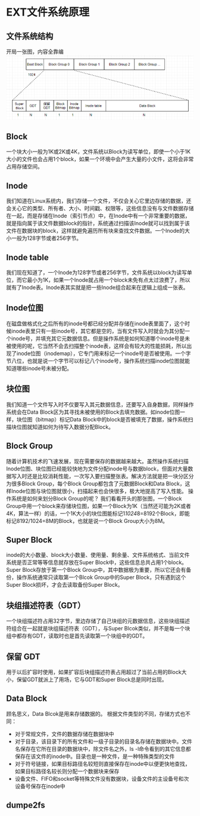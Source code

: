 # EXT文件系统原理 #

## 文件系统结构 ##
开局一张图，内容全靠编
![文件系统结构](img/structure.png)

## Block ##
一个块大小一般为1K或2K或4K，文件系统以Block为读写单位，即使一个小于1K大小的文件也会占用1个block，如果一个环境中会产生大量的小文件，这将会非常占用存储空间。

## Inode ##
我们知道在Linux系统内，我们存储一个文件，不仅会关心它里边存储的数据，还会关心它的类型、所有者、大小、时间戳、权限等，这些信息没有与文件数据存储在一起，而是存储在Inode（索引节点）中，在Inode中有一个非常重要的数据，就是指向属于该文件数据block的指针，系统通过扫描该Inode就可以找到属于该文件在数据块的block，这样就避免遍历所有块来查找文件数据。一个Inode的大小一般为128字节或者256字节。

## Inode table ##
我们现在知道了，一个Inode为128字节或者256字节，文件系统以block为读写单位，而它最小为1K，如果一个Inode就占用一个block未免有点太过浪费了，所以就有了Inode表。Inode表其实就是把一些Inode组合起来在逻辑上组成一张表。

## Inode位图 ##
在磁盘做格式化之后所有的inode号都已经分配并存储在inode表里面了，这个时候inode表里只有一些inode号，其它都是空的，当有文件写入时就会为其分配一个inode号，并填充其它元数据信息。但是操作系统是如何知道哪个inode号是未被使用的呢，它当然不会去扫描整个inode表，这样会有较大的性能损耗，所以出现了inode位图（inodemap），它专门用来标记一个inode号是否被使用。一个字节八位，也就是说一个字节可以标记八个inode号，操作系统扫描inode位图就能知道哪些inode号未被分配。

## 块位图 ##
我们知道一个文件写入时不仅要写入其元数据信息，还要写入自身数据，同样操作系统会在Data Block区为其寻找未被使用的Block去填充数据。如inode位图一样，块位图（bitmap）标记Data Block中的block是否被填充了数据，操作系统扫描块位图就知道如何为待写入数据分配Block。

## Block Group ##
随着计算机技术的飞速发展，现在需要保存的数据越来越大。虽然操作系统扫描Inode位图、块位图已经能较快地为文件分配inode号与数据block，但面对大量数据写入时还是比较消耗性能，一次写入要扫描整张表。解决方法就是把一块分区分为很多Block Group，每个Block Group都包含了元数据Block和Data Block，这样Inode位图与块位图就很小，扫描起来也会快很多，极大地提高了写入性能。
操作系统是如何来划分Block Group的呢？
我们看看开头的那张图，一个Block Group中用一个block来存储块位图，如果一个Block为1K（当然还可能为2K或者4K，算法一样）的话，一个1K大小的块位图能标记1*1024*8=8192个Block，即能标记8192/1024=8M的Block，也就是说一个Block Group大小为8M。

## Super Block ##
inode的大小数量、block大小数量、使用量、剩余量、文件系统格式、当前文件系统是否正常等等信息就存放在Super Block中，这些信息总共占用1个block。Super Block存放于第一个Block Group中，其中数据极为重要，所以它还会有备份，操作系统通常只读取第一个Blcok Group中的Super Block，只有遇到这个Super Block损坏，才会去读取备份Super Block。

## 块组描述符表（GDT） ##
一个块组描述符占用32字节，里边存储了自己块组的元数据信息，这些块组描述符组合在一起就是块组描述符表（GDT），与Super Blcok类似，并不是每一个块组中都存有GDT，读取时也是首先读取第一个块组中的GDT。

## 保留 GDT ##
用于以后扩容时使用，如果扩容后块组描述符表占用超过了当前占用的Block大小，保留GDT就派上了用场，它与GDT和Super Block总是同时出现。

## Data Block ##
顾名思义，Data Blcok是用来存储数据的。
根据文件类型的不同，存储方式也不同：

- 对于常规文件，文件的数据存储在数据块中
- 对于目录，该目录下的所有文件和一级子目录的目录名存储在数据块中。文件名保存在它所在目录的数据块中，除文件名之外，ls -l命令看到的其它信息都保存在该文件的inode中。目录也是一种文件，是一种特殊类型的文件
- 对于符号链接，如果目标路径名较短则直接保存在inode中以便更快地查找，如果目标路径名较长则分配一个数据块来保存
- 设备文件、FIFO和socket等特殊文件没有数据块，设备文件的主设备号和次设备号保存在inode中

## dumpe2fs ##
